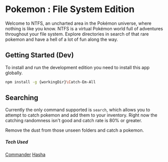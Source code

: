 # Pokemon : File System Edition

Welcome to NTFS, an uncharted area in the Pokémon universe, where nothing is like you know. NTFS is a virtual Pokémon world full of adventures throughout your file system. Explore directories in search of that rare pokemon and have a hell of a lot of fun along the way.

## Getting Started (Dev)

To install and run the development edition you need to install this app globally.

``` bash
npm install -g {workingDir}\Catch-Em-All
```

## Searching

Currently the only command supported is `search`, which allows you to attempt to catch pokemon and add them to your inventory. Right now the catching randomness isn't good and catch rate is 80% or greater.

Remove the dust from those unseen folders and catch a pokemon.


##### Tech Used

[Commander](https://github.com/tj/commander.js/)
[Hasha](https://github.com/sindresorhus/hasha)
